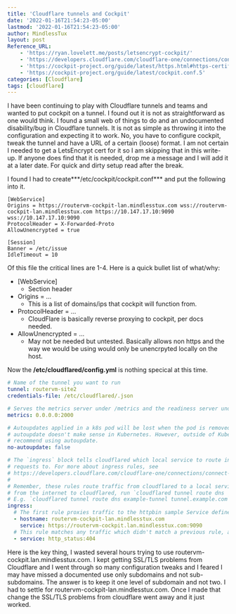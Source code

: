 ```yaml
---
title: 'Cloudflare tunnels and Cockpit'
date: '2022-01-16T21:54:23-05:00'
lastmod: '2022-01-16T21:54:23-05:00'
author: MindlessTux
layout: post
Reference_URL:
    - 'https://ryan.lovelett.me/posts/letsencrypt-cockpit/'
    - 'https://developers.cloudflare.com/cloudflare-one/connections/connect-apps/configuration/configuration-file/ingress'
    - 'https://cockpit-project.org/guide/latest/https.html#https-certificates'
    - 'https://cockpit-project.org/guide/latest/cockpit.conf.5'
categories: [Cloudflare]
tags: [cloudflare]
---
```


I have been continuing to play with Cloudflare tunnels and teams and wanted to put cockpit on a tunnel. I found out it is not as straightforward as one would think. I found a small web of things to do and an undocumented disability/bug in Cloudflare tunnels. It is not as simple as throwing it into the configuration and expecting it to work. No, you have to configure cockpit, tweak the tunnel and have a URL of a certain (loose) format. I am not certain I needed to get a LetsEncrypt cert for it so I am skipping that in this write-up. If anyone does find that it is needed, drop me a message and I will add it at a later date. For quick and dirty setup read after the break.

<!--readmore-->

I found I had to create***/etc/cockpit/cockpit.conf*** and put the following into it.

```
[WebService]
Origins = https://routervm-cockpit-lan.mindlesstux.com wss://routervm-cockpit-lan.mindlesstux.com https://10.147.17.10:9090 wss://10.147.17.10:9090
ProtocolHeader = X-Forwarded-Proto
AllowUnencrypted = true

[Session]
Banner = /etc/issue
IdleTimeout = 10

```

Of this file the critical lines are 1-4. Here is a quick bullet list of what/why:

- \[WebService\] 
    - Section header
- Origins = … 
    - This is a list of domains/ips that cockpit will function from.
- ProtocolHeader = … 
    - CloudFlare is basically reverse proxying to cockpit, per docs needed.
- AllowUnencrypted = … 
    - May not be needed but untested. Basically allows non https and the way we would be using would only be unencrpyted locally on the host.

Now the **/etc/cloudflared/config.yml** is nothing specical at this time.

```yaml
# Name of the tunnel you want to run
tunnel: routervm-site2
credentials-file: /etc/cloudflared/.json

# Serves the metrics server under /metrics and the readiness server under /ready
metrics: 0.0.0.0:2000

# Autoupdates applied in a k8s pod will be lost when the pod is removed or restarted, so
# autoupdate doesn't make sense in Kubernetes. However, outside of Kubernetes, we strongly
# recommend using autoupdate.
no-autoupdate: false

# The `ingress` block tells cloudflared which local service to route incoming
# requests to. For more about ingress rules, see
# https://developers.cloudflare.com/cloudflare-one/connections/connect-apps/configuration/ingress
#
# Remember, these rules route traffic from cloudflared to a local service. To route traffic
# from the internet to cloudflared, run `cloudflared tunnel route dns  `.
# E.g. `cloudflared tunnel route dns example-tunnel tunnel.example.com`.
ingress:
  # The first rule proxies traffic to the httpbin sample Service defined in app.yaml
  - hostname: routervm-cockpit-lan.mindlesstux.com
    service: https://routervm-cockpit.lan.mindlesstux.com:9090
  # This rule matches any traffic which didn't match a previous rule, and responds with HTTP 404.
  - service: http_status:404

```

Here is the key thing, I wasted several hours trying to use routervm-cockpit.lan.mindlesstux.com. I kept getting SSL/TLS problems from Cloudflare and I went through so many configuration tweaks and I feared I may have missed a documented use only subdomains and not sub-subdomains. The answer is to keep it one level of subdomain and not two. I had to settle for routervm-cockpit-lan.mindlesstux.com. Once I made that change the SSL/TLS problems from cloudflare went away and it just worked.